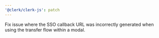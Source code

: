 ```yaml
---
'@clerk/clerk-js': patch
---
```


Fix issue where the SSO callback URL was incorrectly generated when using the transfer flow within a modal.
